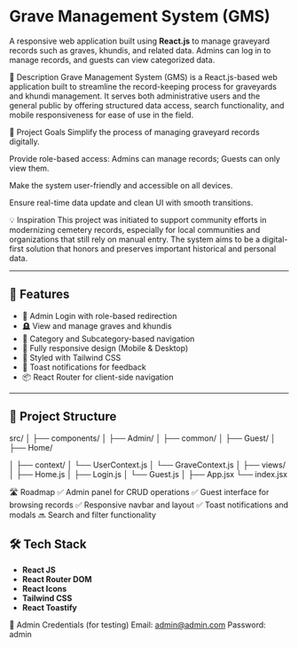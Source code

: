 # Grave Management System (GMS)

A responsive web application built using **React.js** to manage graveyard records such as graves, khundis, and related data. Admins can log in to manage records, and guests can view categorized data.

📘 Description
Grave Management System (GMS) is a React.js-based web application built to streamline the record-keeping process for graveyards and khundi management. It serves both administrative users and the general public by offering structured data access, search functionality, and mobile responsiveness for ease of use in the field.

🎯 Project Goals
Simplify the process of managing graveyard records digitally.

Provide role-based access: Admins can manage records; Guests can only view them.

Make the system user-friendly and accessible on all devices.

Ensure real-time data update and clean UI with smooth transitions.

💡 Inspiration
This project was initiated to support community efforts in modernizing cemetery records, especially for local communities and organizations that still rely on manual entry. The system aims to be a digital-first solution that honors and preserves important historical and personal data.

---

## 🚀 Features

- 🔐 Admin Login with role-based redirection
- 🪦 View and manage graves and khundis
- 📂 Category and Subcategory-based navigation
- 📱 Fully responsive design (Mobile & Desktop)
- 🎨 Styled with Tailwind CSS
- 🍞 Toast notifications for feedback
- 📦 React Router for client-side navigation

---

## 📁 Project Structure


src/
│
├── components/
│ ├── Admin/
│ ├── common/
│ ├── Guest/
│ ├── Home/

│
├── context/
│ └── UserContext.js
│ └── GraveContext.js
│
├── views/
│ ├── Home.js
│ ├── Login.js
│ └── Guest.js
│
├── App.jsx
└── index.jsx   

🛣️ Roadmap
✅ Admin panel for CRUD operations
✅ Guest interface for browsing records
✅ Responsive navbar and layout
✅ Toast notifications and modals
🔜 Search and filter functionality


## 🛠️ Tech Stack

- **React JS**
- **React Router DOM**
- **React Icons**
- **Tailwind CSS**
- **React Toastify**

🔑 Admin Credentials (for testing)
Email: admin@admin.com
Password: admin
